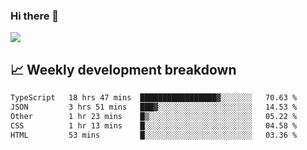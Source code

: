 ### Hi there 👋
<img align="center" src="https://github-readme-stats.vercel.app/api?username=Tumao727&show_icons=true&hide_title=true&theme=dracula" />


## 📈 Weekly development breakdown
<!--START_SECTION:waka-->

```txt
TypeScript   18 hrs 47 mins  █████████████████▓░░░░░░░   70.63 %
JSON         3 hrs 51 mins   ███▓░░░░░░░░░░░░░░░░░░░░░   14.53 %
Other        1 hr 23 mins    █▒░░░░░░░░░░░░░░░░░░░░░░░   05.22 %
CSS          1 hr 13 mins    █░░░░░░░░░░░░░░░░░░░░░░░░   04.58 %
HTML         53 mins         █░░░░░░░░░░░░░░░░░░░░░░░░   03.36 %
```

<!--END_SECTION:waka-->